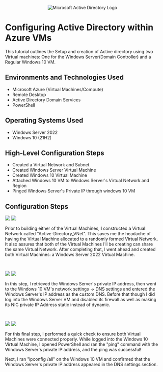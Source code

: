 <p align="center">
<img src="https://i.imgur.com/pU5A58S.png" alt="Microsoft Active Directory Logo"/>
</p>

<h1>Configuring Active Directory within Azure VMs</h1>
This tutorial outlines the Setup and creation of Active directory using two Virtual machines: One for the Windows Server(Domain Controller) and a Regular Windows 10 VM.<br />

<h2>Environments and Technologies Used</h2>

- Microsoft Azure (Virtual Machines/Compute)
- Remote Desktop
- Active Directory Domain Services
- PowerShell

<h2>Operating Systems Used </h2>

- Windows Server 2022
- Windows 10 (21H2)

<h2>High-Level Configuration Steps</h2>

- Created a Virtual Network and Subnet
- Created Windows Server Virtual Machine
- Created Windows 10 Virtual Machine
- Attached Windows 10 VM to Windows Server's Virtual Network and Region
- Pinged Windows Server's Private IP through windows 10 VM

<h2>Configuration Steps</h2>

<p>

<img src="https://github.com/user-attachments/assets/c252bbb7-9ff7-4a3a-80f5-d84a4a615191"/>
<img src="https://github.com/user-attachments/assets/964d52c7-0703-4233-9f6c-4b6578b6fb1a"/>

</p>
<p>
Prior to building either of the Virtual Machines, I constructed a Virtual Network called "Active-Directory_VNet". This saves me the headache of having the Virtual Machine allocated to a randomly formed Virtual Network. It also assures that both of the Virtual Machines I'll be creating can share the same Virtual Network. After completing that, I went ahead and created both Virtual Machines: a Windows Server 2022 Virtual Machine.
</p>
<br />

<p>
<img src="https://github.com/user-attachments/assets/76a9664d-1c40-4df3-9515-b35d6879f35f"/>
<img src="https://github.com/user-attachments/assets/3bad0287-883d-40f8-845b-d3c1bd4cc52b"/>
</p>
<p>
In this step, I retrieved the Windows Server's private IP address, then went to the Windows 10 VM's network settings -> DNS settings and entered the Windows Server's IP address as the custom DNS. Before that though I did log into the Windows Server VM and disabled its firewall as well as making its NIC private IP Address static instead of dynamic.
</p>
<br />

<p>
<img src="https://github.com/user-attachments/assets/1c1d3c0a-ae89-4053-9f8b-edff70d1f72a"/>
<img src="https://github.com/user-attachments/assets/d0e6a0d8-a37c-4de8-a99d-9debf3dbb7ce"/>

</p>
<p>
For this final step, I performed a quick check to ensure both Virtual Machines were connected properly. While logged into the Windows 10 Virtual Machine, I opened PowerShell and ran the "ping" command with the Windows Server's private IP address, and the ping was successful!

Next, I ran "ipconfig /all" on the Windows 10 VM and confirmed that the Windows Server's private IP address appeared in the DNS settings section.
</p>
<br />
